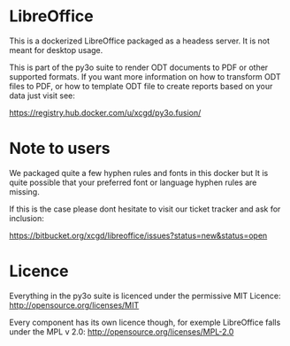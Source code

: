 LibreOffice
===========

This is a dockerized LibreOffice packaged as a headess server. It is not meant
for desktop usage.

This is part of the py3o suite to render ODT documents to PDF or other supported formats.
If you want more information on how to transform ODT files to PDF, or how to template ODT
file to create reports based on your data just visit see:

https://registry.hub.docker.com/u/xcgd/py3o.fusion/

Note to users
=============

We packaged quite a few hyphen rules and fonts in this docker but It is quite possible that
your preferred font or language hyphen rules are missing.

If this is the case please dont hesitate to visit our ticket tracker and ask for inclusion:

https://bitbucket.org/xcgd/libreoffice/issues?status=new&status=open

Licence
=======

Everything in the py3o suite is licenced under the permissive MIT Licence: http://opensource.org/licenses/MIT

Every component has its own licence though, for exemple LibreOffice falls under the MPL v 2.0: http://opensource.org/licenses/MPL-2.0
